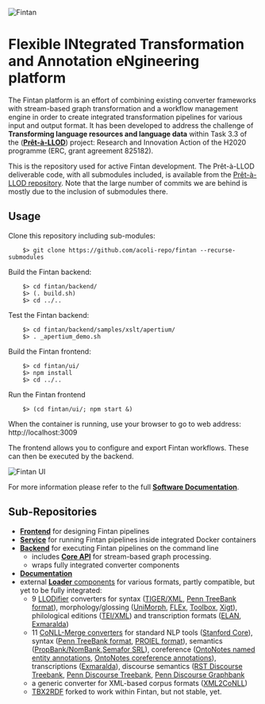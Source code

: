 ![Fintan](https://github.com/acoli-repo/fintan-doc/raw/master/img/Fintan.PNG)

# Flexible INtegrated Transformation and Annotation eNgineering platform

The Fintan platform is an effort of combining existing converter frameworks with stream-based graph transformation and a workflow management engine in order to create integrated transformation pipelines for various input and output format. It has been developed to address the challenge of **Transforming language resources and language data** within Task 3.3 of the ([**Prêt-à-LLOD**](https://cordis.europa.eu/project/id/825182/results)) project: Research and Innovation Action of the H2020 programme (ERC, grant agreement 825182).

This is the repository used for active Fintan development.
The Prêt-à-LLOD deliverable code, with all submodules included, is available from the [Prêt-à-LLOD repository](https://github.com/Pret-a-LLOD/Fintan). Note that the large number of commits we are behind is mostly due to the inclusion of submodules there.

## Usage

Clone this repository including sub-modules:

		$> git clone https://github.com/acoli-repo/fintan --recurse-submodules

Build the Fintan backend:

		$> cd fintan/backend/
		$> (. build.sh)
		$> cd ../..

Test the Fintan backend:

		$> cd fintan/backend/samples/xslt/apertium/
		$> . _apertium_demo.sh

Build the Fintan frontend:

		$> cd fintan/ui/
		$> npm install
		$> cd ../..

Run the Fintan frontend

		$> (cd fintan/ui/; npm start &)

When the container is running, use your browser to go to web address: http://localhost:3009

The frontend allows you to configure and export Fintan workflows. These can then be executed by the backend.

![Fintan UI](https://github.com/acoli-repo/fintan-doc/blob/main/img/Fintan-UI.PNG)

For more information please refer to the full [**Software Documentation**](https://github.com/acoli-repo/fintan-doc).

## Sub-Repositories
- [**Frontend**](https://github.com/acoli-repo/fintan-ui) for designing Fintan pipelines
- [**Service**](https://github.com/acoli-repo/fintan-service) for running Fintan pipelines inside integrated Docker containers
- [**Backend**](https://github.com/acoli-repo/fintan-backend) for executing Fintan pipelines on the command line
	- includes [**Core API**](https://github.com/acoli-repo/fintan-core) for stream-based graph processing.
	- wraps fully integrated converter components
- [**Documentation**](https://github.com/acoli-repo/fintan-doc)
- external [**Loader** components](loaders) for various formats, partly compatible, but yet to be fully integrated:
	- 9 [LLODifier](https://github.com/acoli-repo/LLODifier) converters for syntax ([TIGER/XML](https://github.com/acoli-repo/LLODifier/tree/master/tiger), [Penn TreeBank format](https://github.com/acoli-repo/LLODifier/tree/master/ptb)), morphology/glossing ([UniMorph](https://github.com/acoli-repo/LLODifier/tree/master/unimorph), [FLEx](https://github.com/acoli-repo/LLODifier/tree/master/flex), [Toolbox](https://github.com/acoli-repo/LLODifier/tree/master/toolbox), [Xigt](https://github.com/acoli-repo/LLODifier/tree/master/xigt)), philological editions ([TEI/XML](https://github.com/acoli-repo/LLODifier/tree/master/tei)) and transcription formats ([ELAN](https://github.com/acoli-repo/LLODifier/tree/master/elan), [Exmaralda](https://github.com/acoli-repo/LLODifier/tree/master/exmaralda))
	- 11 [CoNLL-Merge converters](https://github.com/acoli-repo/conll-merge/tree/master/cmd) for standard NLP tools ([Stanford Core](https://github.com/acoli-repo/conll-merge/blob/master/cmd/stanford-coreNLP2conll.xsl)), syntax ([Penn TreeBank format](https://github.com/acoli-repo/conll-merge/blob/master/cmd/ptb.parse2conll.sh), [PROIEL format](https://github.com/acoli-repo/conll-merge/blob/master/cmd/proiel2conll.xsl)), semantics ([PropBank/NomBank](https://github.com/acoli-repo/conll-merge/tree/master/cmd/propbank2conll),[Semafor SRL](https://github.com/acoli-repo/conll-merge/blob/master/cmd/semafor2conll.xsl)), coreference ([OntoNotes named entity annotations](https://github.com/acoli-repo/conll-merge/blob/master/cmd/ontonotes.name2conll.sh), [OntoNotes coreference annotations](https://github.com/acoli-repo/conll-merge/blob/master/cmd/ontonotes.coref2conll.sh)), transcriptions ([Exmaralda](https://github.com/acoli-repo/conll-merge/blob/master/cmd/exm2conll.xsl)), discourse semantics ([RST Discourse Treebank](https://github.com/acoli-repo/conll-merge/tree/master/cmd/rst2conll), [Penn Discourse Treebank](https://github.com/acoli-repo/conll-merge/tree/master/cmd/pdtb2conll), [Penn Discourse Graphbank](https://github.com/acoli-repo/conll-merge/tree/master/cmd/pdgb2conll)
	- a generic converter for XML-based corpus formats ([XML2CoNLL](https://github.com/acoli-repo/xml2conll))
	- [TBX2RDF](https://github.com/cfaeth/tbx2rdf) forked to work within Fintan, but not stable, yet.
